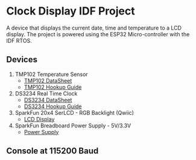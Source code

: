 # Clock Display IDF Project

A device that displays the current date, time and temperature to a LCD display. The project is powered using the ESP32 Micro-controller with the IDF RTOS.

## Devices

1. TMP102 Temperature Sensor
   * [TMP102 DataSheet](https://www.sparkfun.com/datasheets/Sensors/Temperature/tmp102.pdf)
   * [TMP102 Hookup Guide](https://learn.sparkfun.com/tutorials/tmp102-digital-temperature-sensor-hookup-guide)
2. DS3234 Real Time Clock
   * [DS3234 DataSheet](https://www.sparkfun.com/datasheets/BreakoutBoards/DS3234.pdf)
   * [DS3234 Hookup Guide](https://learn.sparkfun.com/tutorials/deadon-rtc-breakout-hookup-guide)
3. SparkFun 20x4 SerLCD - RGB Backlight (Qwiic)
   * [LCD Display](https://www.sparkfun.com/products/16398)
4. SparkFun Breadboard Power Supply - 5V/3.3V
   * [Power Supply](https://www.sparkfun.com/products/13032)

## Console at 115200 Baud
